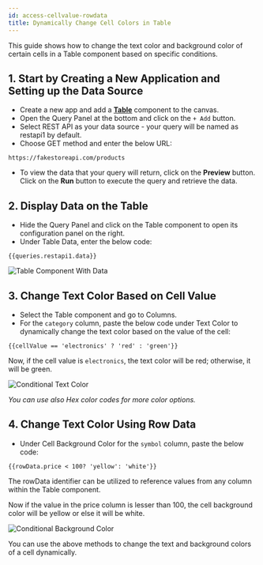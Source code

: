 ```yaml
---
id: access-cellvalue-rowdata
title: Dynamically Change Cell Colors in Table
---
```


This guide shows how to change the text color and background color of certain cells in a Table component based on specific conditions.

## 1. Start by Creating a New Application and Setting up the Data Source
- Create a new app and add a **[Table](/docs/widgets/table)** component to the canvas.
- Open the Query Panel at the bottom and click on the `+ Add` button.
- Select REST API as your data source - your query will be named as restapi1 by default.
- Choose GET method and enter the below URL:
```
https://fakestoreapi.com/products
``` 
- To view the data that your query will return, click on the **Preview** button. Click on the **Run** button to execute the query and retrieve the data. 

## 2. Display Data on the Table

- Hide the Query Panel and click on the Table component to open its configuration panel on the right.
- Under Table Data, enter the below code:
```
{{queries.restapi1.data}}
```
<div style={{textAlign: 'center'}}>
    <img style={{ border:'0' }} className="screenshot-full" src="/img/how-to/change-text-color/table-with-data.png" alt="Table Component With Data" />
</div>

## 3. Change Text Color Based on Cell Value

- Select the Table component and go to Columns.
- For the `category` column, paste the below code under Text Color to dynamically change the text color based on the value of the cell:

```
{{cellValue == 'electronics' ? 'red' : 'green'}}
```

Now, if the cell value is `electronics`, the text color will be red; otherwise, it will be green.

<div style={{textAlign: 'center'}}>
    <img style={{ border:'0', marginBottom:'15px' }} className="screenshot-full" src="/img/how-to/change-text-color/conditional-text-color.png" alt="Conditional Text Color" />
</div>

<i>You can use also Hex color codes for more color options.</i>

## 4. Change Text Color Using Row Data

- Under Cell Background Color for the `symbol` column, paste the below code: 

```
{{rowData.price < 100? 'yellow': 'white'}}
```

The rowData identifier can be utilized to reference values from any column within the Table component. 

Now if the value in the price column is lesser than 100, the cell background color will be yellow or else it will be white.

<div style={{textAlign: 'center'}}>
    <img style={{ border:'0', marginBottom:'15px' }} className="screenshot-full" src="/img/how-to/change-text-color/conditional-background-color.png" alt="Conditional Background Color" />
</div>

You can use the above methods to change the text and background colors of a cell dynamically.